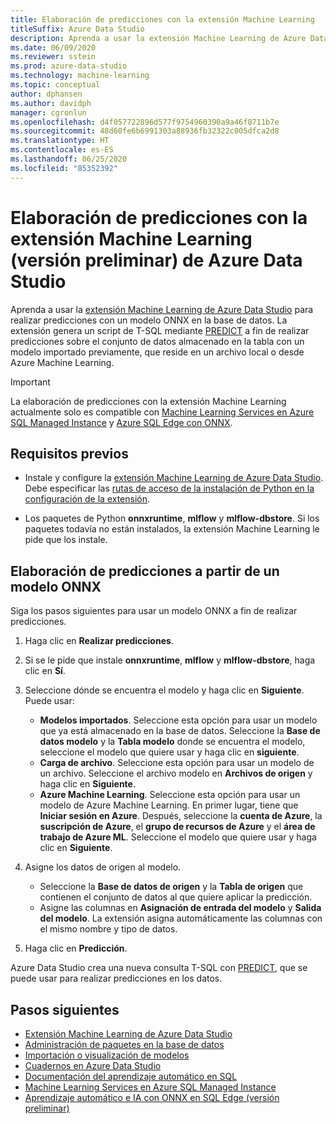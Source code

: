```yaml
---
title: Elaboración de predicciones con la extensión Machine Learning
titleSuffix: Azure Data Studio
description: Aprenda a usar la extensión Machine Learning de Azure Data Studio para realizar predicciones con un modelo ONNX en la base de datos.
ms.date: 06/09/2020
ms.reviewer: sstein
ms.prod: azure-data-studio
ms.technology: machine-learning
ms.topic: conceptual
author: dphansen
ms.author: davidph
manager: cgronlun
ms.openlocfilehash: d4f057722896d577f9754960390a9a46f8711b7e
ms.sourcegitcommit: 48d60fe6b6991303a88936fb32322c005dfca2d8
ms.translationtype: HT
ms.contentlocale: es-ES
ms.lasthandoff: 06/25/2020
ms.locfileid: "85352392"
---
```

# <a name="make-predictions-with-machine-learning-extension-preview-for-azure-data-studio"></a>Elaboración de predicciones con la extensión Machine Learning (versión preliminar) de Azure Data Studio

Aprenda a usar la [extensión Machine Learning de Azure Data Studio](machine-learning-extension.md) para realizar predicciones con un modelo ONNX en la base de datos. La extensión genera un script de T-SQL mediante [PREDICT](../t-sql/queries/predict-transact-sql.md) a fin de realizar predicciones sobre el conjunto de datos almacenado en la tabla con un modelo importado previamente, que reside en un archivo local o desde Azure Machine Learning.

> [!IMPORTANT]
> La elaboración de predicciones con la extensión Machine Learning actualmente solo es compatible con [Machine Learning Services en Azure SQL Managed Instance](/azure/azure-sql/managed-instance/machine-learning-services-overview) y [Azure SQL Edge con ONNX](/azure/azure-sql-edge/onnx-overview).

## <a name="prerequisites"></a>Requisitos previos

- Instale y configure la [extensión Machine Learning de Azure Data Studio](machine-learning-extension.md). Debe especificar las [rutas de acceso de la instalación de Python en la configuración de la extensión](machine-learning-extension.md#settings).

- Los paquetes de Python **onnxruntime**, **mlflow** y **mlflow-dbstore**. Si los paquetes todavía no están instalados, la extensión Machine Learning le pide que los instale.

## <a name="make-predictions-from-onnx-model"></a>Elaboración de predicciones a partir de un modelo ONNX

Siga los pasos siguientes para usar un modelo ONNX a fin de realizar predicciones.

1. Haga clic en **Realizar predicciones**.

1. Si se le pide que instale **onnxruntime**, **mlflow** y **mlflow-dbstore**, haga clic en **Sí**.

1. Seleccione dónde se encuentra el modelo y haga clic en **Siguiente**. Puede usar:
    - **Modelos importados**. Seleccione esta opción para usar un modelo que ya está almacenado en la base de datos. Seleccione la **Base de datos modelo** y la **Tabla modelo** donde se encuentra el modelo, seleccione el modelo que quiere usar y haga clic en **siguiente**.
    - **Carga de archivo**. Seleccione esta opción para usar un modelo de un archivo. Seleccione el archivo modelo en **Archivos de origen** y haga clic en **Siguiente**.
    - **Azure Machine Learning**. Seleccione esta opción para usar un modelo de Azure Machine Learning. En primer lugar, tiene que **Iniciar sesión en Azure**. Después, seleccione la **cuenta de Azure**, la **suscripción de Azure**, el **grupo de recursos de Azure** y el **área de trabajo de Azure ML**. Seleccione el modelo que quiere usar y haga clic en **Siguiente**.

1. Asigne los datos de origen al modelo.
    - Seleccione la **Base de datos de origen** y la **Tabla de origen** que contienen el conjunto de datos al que quiere aplicar la predicción.
    - Asigne las columnas en **Asignación de entrada del modelo** y **Salida del modelo**. La extensión asigna automáticamente las columnas con el mismo nombre y tipo de datos.

1. Haga clic en **Predicción**.

Azure Data Studio crea una nueva consulta T-SQL con [PREDICT](../t-sql/queries/predict-transact-sql.md), que se puede usar para realizar predicciones en los datos.

## <a name="next-steps"></a>Pasos siguientes

- [Extensión Machine Learning de Azure Data Studio](machine-learning-extension.md)
- [Administración de paquetes en la base de datos](machine-learning-extension-manage-packages.md)
- [Importación o visualización de modelos](machine-learning-extension-import-view-models.md)
- [Cuadernos en Azure Data Studio](notebooks-guidance.md)
- [Documentación del aprendizaje automático en SQL](../machine-learning/index.yml)
- [Machine Learning Services en Azure SQL Managed Instance](/azure/azure-sql/managed-instance/machine-learning-services-overview)
- [Aprendizaje automático e IA con ONNX en SQL Edge (versión preliminar)](/azure/azure-sql-edge/onnx-overview)
